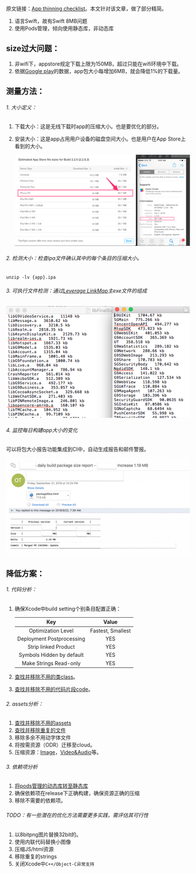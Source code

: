 原文链接：[App thinning checklist](https://oldoldb.com/2019/01/09/App-thinning-checklist/)。本文针对该文章，做了部分精简。

1. 语言Swift，故有Swift 8MB问题
2. 使用Pods管理，倾向使用静态库，非动态库

## size过大问题：

1. 非wifi下，appstore规定下载上限为150MB，超过只能在wifi环境中下载。
2. 依据[Google play]( https://medium.com/googleplaydev/shrinking-apks-growing-installs-5d3fcba23ce2)的数据，app包大小每增加6MB，就会降低1%的下载量。


## 测量方法：

###### 1. 大小定义：

1. 下载大小：这是无线下载时app的压缩大小。也是要优化的部分。
2. 安装大小：这是app占用用户设备的磁盘空间大小。也是用户在App Store上看到的大小。

	![img](imgs/appsize.png)
	
###### 2. 检测大小：检查ipa文件确认其中的每个条目的压缩大小。

``unzip -lv {app}.ipa``
	
###### 3. 可执行文件检测：通过[Leverage LinkMap](https://github.com/kobe1941/shell)主exe文件的组成

![img](imgs/link-map.png)
	

###### 4. 监控每日构建app大小的变化

  可以将包大小报告功能集成到CI中，自动生成报告和邮件警报。
	
  ![img](imgs/ci_report.png)
	
	
## 降低方案：

###### 1. 代码分析：

1. 确保Xcode中build setting个别条目配置正确：

	|Key|Value|
	|:--:|:--:|
	|Optimization Level| Fastest, Smallest|
	|Deployment Postprocessing|YES|
	|Strip linked Product|YES|
	|Symbols Hidden by default|YES|
	|Make Strings Read-only|YES|
	
2. [查找并移除不用的类class](https://github.com/tsabend/fus)。
3. [查找并移除不用的代码片段code](https://medium.com/@gabriel_lewis/how-to-easily-find-unused-swift-code-in-xcode-159631961acf)。

###### 2. assets分析：

1. [查找并移除不用的assets](https://github.com/tinymind/LSUnusedResources)
2. [查找并移除重复的文件](https://github.com/adrianlopezroche/fdupes)
3. 移除多余不用动字体文件
4. 将按需资源（ODR）迁移至cloud。
5. 压缩资源：[Image](https://imageoptim.com/mac)，[Video&Audio](https://ffmpeg.org/)等。

###### 3. 依赖项分析

1. [将pods管理的动态库转至静态库](https://recoursive.com/2018/06/06/static_libraries_cocoapods/)
2. 确保依赖项在release下正确构建，确保资源正确的压缩
3. 移除不需要的依赖项。

######  TODO：有一些潜在的优化方法需要更多实践，需评估其可行性

1. 以8bitpng图片替换32bit的。
2. 使用内联代码替换小图像
3. 压缩JS/html资源
4. 移除重复的strings
5. 关闭Xcode中`C++/Object-C异常支持`



